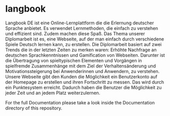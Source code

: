 # langbook

Langbook DE ist eine Online-Lernplattform die die Erlernung deutscher Sprache anbietet. Es verwendet Lernmethoden, die einfach zu verstehen und effizient sind. Zudem machen diese Spaß.
Das Thema unserer Diplomarbeit ist es, eine Webseite, auf der man einfach durch verschiedene Spiele Deutsch lernen kann, zu erstellen. Die Diplomarbeit basiert auf zwei Trends die in der letzten Zeiten zu merken waren: Erhöhte Nachfrage an deutschen Sprachkenntnissen und Gamification von Webseiten.  Darunter ist die Übertragung von spieltypischen Elementen und Vorgängen in spielfremde Zusammenhänge mit dem Ziel der Verhaltensänderung und Motivationssteigerung bei Anwenderinnen und Anwendern, zu verstehen.
Unsere Webseite gibt den Kunden die Möglichkeit ein Benutzerkonto auf der Homepage zu erstellen und ihren Fortschritt zu messen. Das wird durch ein Punktesystem erreicht. Dadurch haben die Benutzer die Möglichkeit zu jeder Zeit und an jedem Platz weiterzulernen.

For the full Documentation please take a look inside the Documentation directory of this repository.
